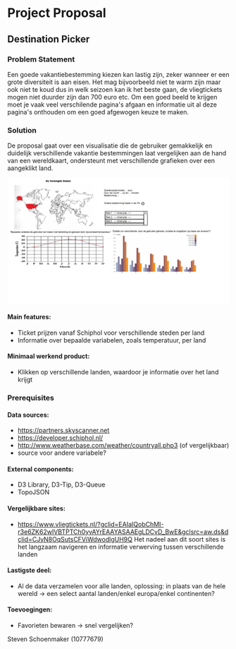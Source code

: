 # Project Proposal

## Destination Picker

### Problem Statement

Een goede vakantiebestemming kiezen kan lastig zijn, zeker wanneer er een grote diversiteit is aan eisen. Het mag bijvoorbeeld niet
te warm zijn maar ook niet te koud dus in welk seizoen kan ik het beste gaan, de vliegtickets mogen niet duurder zijn dan 700 euro etc. 
Om een goed beeld te krijgen moet je vaak veel verschilende pagina's afgaan en informatie uit al deze pagina's onthouden om een 
goed afgewogen keuze te maken.


### Solution
De proposal gaat over een visualisatie die de gebruiker gemakkelijk en duidelijk verschillende vakantie bestemmingen laat vergelijken
aan de hand van een wereldkaart, ondersteunt met verschillende grafieken over een aangeklikt land.

![alt text](https://github.com/StevenProg/ProgrammeerProject/blob/master/Proposal_Idea_new.jpg)


#### Main features: 
- Ticket prijzen vanaf Schiphol voor verschillende steden per land
- Informatie over bepaalde variabelen, zoals temperatuur, per land

#### Minimaal werkend product:
- Klikken op verschillende landen, waardoor je informatie over het land krijgt

### Prerequisites

#### Data sources:
- https://partners.skyscanner.net
- https://developer.schiphol.nl/
- http://www.weatherbase.com/weather/countryall.php3 (of vergelijkbaar)
- source voor andere variabele?

#### External components:
- D3 Library, D3-Tip, D3-Queue
- TopoJSON

#### Vergelijkbare sites:
- https://www.vliegtickets.nl/?gclid=EAIaIQobChMI-r3e6ZK62wIVBTPTCh0yvAYrEAAYASAAEgLDCvD_BwE&gclsrc=aw.ds&dclid=CJyN8OqSutsCFViWdwodlgUH9Q
Het nadeel aan dit soort sites is het langzaam navigeren en informatie verwerving tussen verschillende landen

#### Lastigste deel:
- Al de data verzamelen voor alle landen, oplossing: in plaats van de hele wereld -> een select aantal landen/enkel europa/enkel continenten?

#### Toevoegingen:
- Favorieten bewaren -> snel vergelijken?

Steven Schoenmaker (10777679)
